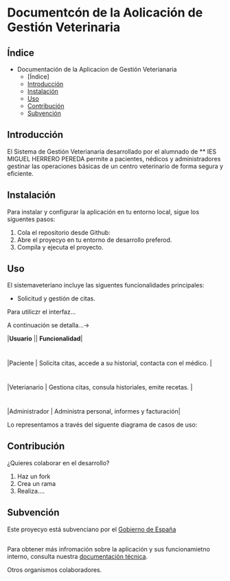 # Documentcón de la Aolicación de Gestión Veterinaria

## Índice
+ Documentación de la Aplicacion de Gestión Veterianaria
  + [Índice]
  + [Introducción](https://github.com/brylin22/BrylinRETO/blob/main/README.md#introducci%C3%B3n)
  + [Instalación]()
  + [Uso](https://github.com/brylin22/BrylinRETO/blob/main/README.md#introducci%C3%B3n)
  + [Contribución](https://github.com/brylin22/BrylinRETO/blob/main/README.md#introducci%C3%B3n)
  + [Subvención](https://github.com/brylin22/BrylinRETO/blob/main/README.md#subvenci%C3%B3n)

## Introducción

El Sistema de Gestión Veterianaria desarrollado por el alumnado de ** IES MIGUEL HERRERO PEREDA permite a pacientes, nédicos y administradores gestinar las operaciones básicas de un centro veterinario de forma segura y eficiente. 

## Instalación

Para instalar y configurar la aplicación en tu entorno local, sigue los siguentes pasos:
    
  1.  Cola el repositorio desde Github:
  2. Abre el proyecyo en tu entorno de desarrollo preferod.
  3. Compila y ejecuta el proyecto. 

## Uso
El sistemaveteriano incluye las siguentes funcionalidades principales:
  + Solicitud y gestión de citas. 


Para utiliczr el interfaz...

A continuación se detalla...->

|**Usuario** || **Funcionalidad**|
#
|Paciente | Solicita citas, accede a su historial, contacta con el médico. |
#
|Veterianario | Gestiona citas, consula historiales, emite recetas. |
#
|Administrador | Administra personal, informes y facturación|

Lo representamos a través del siguente diagrama de casos de uso:
[](entornos/diagrama-de-casos-de-uso.png)

## Contribución
¿Quieres colaborar en el desarrollo?
  1. Haz un fork
  2. Crea un rama
  3. Realiza....

## Subvención

Este proyecyo está subvenciano por el [Gobierno de España](https://www.infosubvenciones.es/bdnsrans/GE/es/inicio)
##
Para obtener más infromación sobre la aplicación y sus funcionamietno interno, consulta nuestra [documentación técnica](documentacion-tecnica.md).

Otros organismos colaboradores. 



